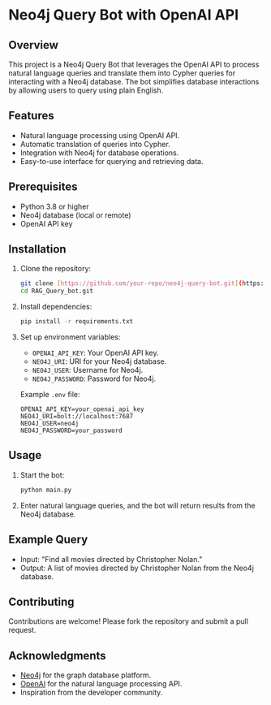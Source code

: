 # Neo4j Query Bot with OpenAI API

## Overview
This project is a Neo4j Query Bot that leverages the OpenAI API to process natural language queries and translate them into Cypher queries for interacting with a Neo4j database. The bot simplifies database interactions by allowing users to query using plain English.

## Features
- Natural language processing using OpenAI API.
- Automatic translation of queries into Cypher.
- Integration with Neo4j for database operations.
- Easy-to-use interface for querying and retrieving data.

## Prerequisites
- Python 3.8 or higher
- Neo4j database (local or remote)
- OpenAI API key

## Installation
1. Clone the repository:
    ```bash
    git clone [https://github.com/your-repo/neo4j-query-bot.git](https://github.com/suryarathee/RAG_Query_bot.git)
    cd RAG_Query_bot.git
    ```

2. Install dependencies:
    ```bash
    pip install -r requirements.txt
    ```

3. Set up environment variables:
    - `OPENAI_API_KEY`: Your OpenAI API key.
    - `NEO4J_URI`: URI for your Neo4j database.
    - `NEO4J_USER`: Username for Neo4j.
    - `NEO4J_PASSWORD`: Password for Neo4j.

    Example `.env` file:
    ```
    OPENAI_API_KEY=your_openai_api_key
    NEO4J_URI=bolt://localhost:7687
    NEO4J_USER=neo4j
    NEO4J_PASSWORD=your_password
    ```

## Usage
1. Start the bot:
    ```bash
    python main.py
    ```

2. Enter natural language queries, and the bot will return results from the Neo4j database.

## Example Query
- Input: "Find all movies directed by Christopher Nolan."
- Output: A list of movies directed by Christopher Nolan from the Neo4j database.



## Contributing
Contributions are welcome! Please fork the repository and submit a pull request.


## Acknowledgments
- [Neo4j](https://neo4j.com/) for the graph database platform.
- [OpenAI](https://openai.com/) for the natural language processing API.
- Inspiration from the developer community.
